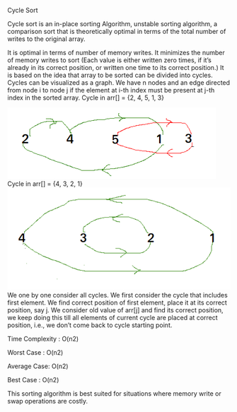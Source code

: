 Cycle Sort

Cycle sort is an in-place sorting Algorithm, unstable sorting algorithm, a comparison sort that is theoretically optimal in terms of the total number of writes to the original array.


It is optimal in terms of number of memory writes. It minimizes the number of memory writes to sort (Each value is either written zero times, if it’s already in its correct position, or written one time to its correct position.)
It is based on the idea that array to be sorted can be divided into cycles. Cycles can be visualized as a graph. We have n nodes and an edge directed from node i to node j if the element at i-th index must be present at j-th index in the sorted array.
Cycle in arr[] = {2, 4, 5, 1, 3} 

![img.png](infoimgs/img.png)
Cycle in arr[] = {4, 3, 2, 1} 
![img_1.png](infoimgs/img_1.png)
We one by one consider all cycles. We first consider the cycle that includes first element. We find correct position of first element, place it at its correct position, say j. We consider old value of arr[j] and find its correct position, we keep doing this till all elements of current cycle are placed at correct position, i.e., we don’t come back to cycle starting point.

Time Complexity : O(n2)

Worst Case : O(n2)

Average Case: O(n2)

Best Case : O(n2)

This sorting algorithm is best suited for situations where memory write or swap operations are costly. 